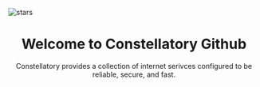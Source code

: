 ![stars](https://github.com/constellatory/.github/assets/stars.svg)
<h1 align="center">Welcome to Constellatory Github</h1>
<p align="center">Constellatory provides a collection of internet serivces configured to be reliable, secure, and fast.</p>
